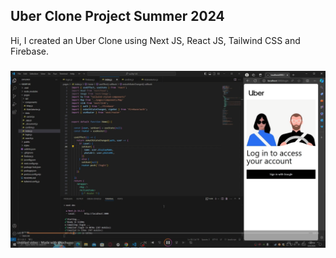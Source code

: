 ## Uber Clone Project Summer 2024

Hi, I created an Uber Clone using Next JS, React JS, Tailwind CSS and Firebase.

### [![Watch the video](https://raw.githubusercontent.com/Sujoy-Barua/su24p1UCvid/main/Screenshot%20(2).png)](https://youtu.be/1zpn0WZmXsc)
